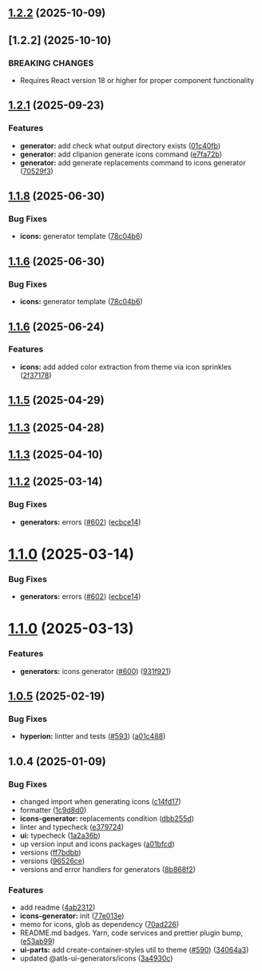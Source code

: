 

## [1.2.2](https://github.com/atls/hyperion/compare/@atls-ui-generators/icons@1.2.1...@atls-ui-generators/icons@1.2.2) (2025-10-09)








## [1.2.2] (2025-10-10)


### BREAKING CHANGES


* Requires React version 18 or higher for proper component functionality


## [1.2.1](https://github.com/atls/hyperion/compare/@atls-ui-generators/icons@1.1.8...@atls-ui-generators/icons@1.2.1) (2025-09-23)


### Features


* **generator:** add check what output directory exists ([01c40fb](https://github.com/atls/hyperion/commit/01c40fb7d3e8c601569b8c6b9be23b30bcfc2027))
* **generator:** add clipanion generate icons command ([e7fa72b](https://github.com/atls/hyperion/commit/e7fa72beb296402c7b14340b62543994e24b8d3e))
* **generator:** add generate replacements command to icons generator ([70529f3](https://github.com/atls/hyperion/commit/70529f3a4fc1c179349ea76bcd4ff145da11e353))





## [1.1.8](https://github.com/atls/hyperion/compare/@atls-ui-generators/icons@1.1.6...@atls-ui-generators/icons@1.1.8) (2025-06-30)


### Bug Fixes


* **icons:** generator template ([78c04b6](https://github.com/atls/hyperion/commit/78c04b6951a51f0bbcded17dd2da85082da9a49f))





## [1.1.6](https://github.com/atls/hyperion/compare/@atls-ui-generators/icons@1.1.6...@atls-ui-generators/icons@1.1.6) (2025-06-30)


### Bug Fixes


* **icons:** generator template ([78c04b6](https://github.com/atls/hyperion/commit/78c04b6951a51f0bbcded17dd2da85082da9a49f))





## [1.1.6](https://github.com/atls/hyperion/compare/@atls-ui-generators/icons@1.1.5...@atls-ui-generators/icons@1.1.6) (2025-06-24)


### Features


* **icons:** add added color extraction from theme via icon sprinkles ([2f37178](https://github.com/atls/hyperion/commit/2f37178dabc502d922db0172a75ae2c5da6e2a5c))





## [1.1.5](https://github.com/atls/hyperion/compare/@atls-ui-generators/icons@1.1.3...@atls-ui-generators/icons@1.1.5) (2025-04-29)






## [1.1.3](https://github.com/atls/hyperion/compare/@atls-ui-generators/icons@1.1.3...@atls-ui-generators/icons@1.1.3) (2025-04-28)






## [1.1.3](https://github.com/atls/hyperion/compare/@atls-ui-generators/icons@1.1.2...@atls-ui-generators/icons@1.1.3) (2025-04-10)






## [1.1.2](https://github.com/atls/hyperion/compare/@atls-ui-generators/icons@1.1.0...@atls-ui-generators/icons@1.1.2) (2025-03-14)


### Bug Fixes


* **generators:** errors ([#602](https://github.com/atls/hyperion/issues/602)) ([ecbce14](https://github.com/atls/hyperion/commit/ecbce14ed6be459b40c17e089547bf921e1bf7ed))





# [1.1.0](https://github.com/atls/hyperion/compare/@atls-ui-generators/icons@1.1.0...@atls-ui-generators/icons@1.1.0) (2025-03-14)


### Bug Fixes


* **generators:** errors ([#602](https://github.com/atls/hyperion/issues/602)) ([ecbce14](https://github.com/atls/hyperion/commit/ecbce14ed6be459b40c17e089547bf921e1bf7ed))





# [1.1.0](https://github.com/atls/hyperion/compare/@atls-ui-generators/icons@1.0.5...@atls-ui-generators/icons@1.1.0) (2025-03-13)


### Features


* **generators:** icons generator ([#600](https://github.com/atls/hyperion/issues/600)) ([931f921](https://github.com/atls/hyperion/commit/931f921489d382f9a4e0a37c39d6082ed131f3f9))





## [1.0.5](https://github.com/atls/hyperion/compare/@atls-ui-generators/icons@1.0.4...@atls-ui-generators/icons@1.0.5) (2025-02-19)


### Bug Fixes


* **hyperion:** lintter and tests ([#593](https://github.com/atls/hyperion/issues/593)) ([a01c488](https://github.com/atls/hyperion/commit/a01c488064d6386f754aafd2eecb28a19396635e))





## 1.0.4 (2025-01-09)


### Bug Fixes


* changed import when generating icons ([c14fd17](https://github.com/atls/hyperion/commit/c14fd172ff72e35b3a32286961762999accde772))
* formatter ([1c9d8d0](https://github.com/atls/hyperion/commit/1c9d8d0b86f101059f77da921ee24199764872b8))
* **icons-generator:** replacements condition ([dbb255d](https://github.com/atls/hyperion/commit/dbb255db964698fb41c43226bd5ddd8688e966b3))
* linter and typecheck ([e379724](https://github.com/atls/hyperion/commit/e379724b7dbf3c8cba2b0b94647239b0b37c5fb8))
* **ui:** typecheck ([1a2a36b](https://github.com/atls/hyperion/commit/1a2a36b8baeececd0b929dcdb94da3d38ae8ad1e))
* up version input and icons packages ([a01bfcd](https://github.com/atls/hyperion/commit/a01bfcd0002f94b210aa49b430ba567c83b9c396))
* versions ([ff7bdbb](https://github.com/atls/hyperion/commit/ff7bdbb281c9f6e732b06461a0c633c8cc010e46))
* versions ([96526ce](https://github.com/atls/hyperion/commit/96526cec1a282886dee66adcf35429abac2cb6d6))
* versions and error handlers for generators ([8b868f2](https://github.com/atls/hyperion/commit/8b868f2f1ec28f2f4ca71ab8c5f1e958fef0533f))

### Features


* add readme ([4ab2312](https://github.com/atls/hyperion/commit/4ab2312d6d395e2a8309b264c26174671f68a047))
* **icons-generator:** init ([77e013e](https://github.com/atls/hyperion/commit/77e013e926b05e042c905514d17d481fe5df98c6))
* memo for icons, glob as dependency ([70ad226](https://github.com/atls/hyperion/commit/70ad226932df31366baaad3477fa89fef99f8cc9))
* README.md badges. Yarn, code services and prettier plugin bump, ([e53ab99](https://github.com/atls/hyperion/commit/e53ab99652123c14ac8ae844078a5fc9c4e98be2))
* **ui-parts:** add create-container-styles util to theme ([#590](https://github.com/atls/hyperion/issues/590)) ([34064a3](https://github.com/atls/hyperion/commit/34064a384192b781fd6d667857f568d4f42228a4))
* updated @atls-ui-generators/icons ([3a4930c](https://github.com/atls/hyperion/commit/3a4930cc50a014053929b1a7053d79f708469fa6))



